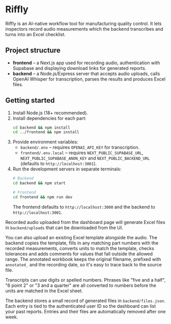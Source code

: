 # Riffly

Riffly is an AI-native workflow tool for manufacturing quality control. It lets inspectors record audio measurements which the backend transcribes and turns into an Excel checklist.

## Project structure

- **frontend** – a Next.js app used for recording audio, authentication with Supabase and displaying download links for generated reports.
- **backend** – a Node.js/Express server that accepts audio uploads, calls OpenAI Whisper for transcription, parses the results and produces Excel files.

## Getting started

1. Install Node.js (18+ recommended).
2. Install dependencies for each part:
   ```bash
   cd backend && npm install
   cd ../frontend && npm install
   ```
3. Provide environment variables:
   - `backend/.env` – requires `OPENAI_API_KEY` for transcription.
   - `frontend/.env.local` – requires `NEXT_PUBLIC_SUPABASE_URL`, `NEXT_PUBLIC_SUPABASE_ANON_KEY` and `NEXT_PUBLIC_BACKEND_URL` (defaults to `http://localhost:3001`).
4. Run the development servers in separate terminals:
   ```bash
   # Backend
   cd backend && npm start

   # Frontend
   cd frontend && npm run dev
   ```
   The frontend defaults to `http://localhost:3000` and the backend to `http://localhost:3001`.

Recorded audio uploaded from the dashboard page will generate Excel files in `backend/uploads` that can be downloaded from the UI.

You can also upload an existing Excel template alongside the audio. The backend
copies the template, fills in any matching part numbers with the recorded
measurements, converts units to match the template, checks tolerances and adds
comments for values that fall outside the allowed range. The annotated workbook
keeps the original filename, prefixed with `annotated_` and the recording date,
so it's easy to trace back to the source file.

Transcripts can use digits or spelled numbers. Phrases like "five and a half",
"6 point 2" or "3 and a quarter" are all converted to numbers before the units
are matched in the Excel sheet.

The backend stores a small record of generated files in `backend/files.json`. Each
entry is tied to the authenticated user ID so the dashboard can list your past
reports. Entries and their files are automatically removed after one week.
